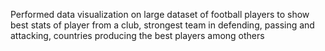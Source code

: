 Performed data visualization on large dataset of football players to show best stats of player from a club, strongest team in defending, passing and attacking, countries producing the best players among others 
